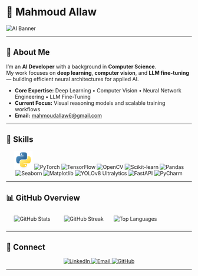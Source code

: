 # 🧠 Mahmoud Allaw  
![AI Banner](https://images.squarespace-cdn.com/content/v1/50bc7918e4b012760ae18af1/403a9066-f228-4ea1-a9c1-719efd441b21/AI+is+Transforming.gif?format=2500w)



---

## 👋 About Me  
I’m an **AI Developer** with a background in **Computer Science**.  
My work focuses on **deep learning**, **computer vision**, and **LLM fine-tuning** — building efficient neural architectures for applied AI.

- **Core Expertise:** Deep Learning • Computer Vision • Neural Network Engineering • LLM Fine-Tuning  
- **Current Focus:** Visual reasoning models and scalable training workflows  
- **Email:** [mahmoudallaw6@gmail.com](mailto:mahmoudallaw6@gmail.com)

---

## 🧰 Skills  

<p align="center">
  <img src="https://raw.githubusercontent.com/devicons/devicon/master/icons/python/python-original.svg" width="50" height="50" alt="Python"/>
  <img src="https://www.vectorlogo.zone/logos/pytorch/pytorch-icon.svg" width="50" height="50" alt="PyTorch"/>
  <img src="https://www.vectorlogo.zone/logos/tensorflow/tensorflow-icon.svg" width="50" height="50" alt="TensorFlow"/>
  <img src="https://upload.wikimedia.org/wikipedia/commons/3/32/OpenCV_Logo_with_text_svg_version.svg" width="60" height="50" alt="OpenCV"/>
  <img src="https://upload.wikimedia.org/wikipedia/commons/0/05/Scikit_learn_logo_small.svg" width="60" height="50" alt="Scikit-learn"/>
  <img src="https://upload.wikimedia.org/wikipedia/commons/e/ed/Pandas_logo.svg" width="80" height="50" alt="Pandas"/>
  <img src="https://seaborn.pydata.org/_images/logo-mark-lightbg.svg" width="50" height="50" alt="Seaborn"/>
  <img src="https://www.jumpingrivers.com/blog/customising-matplotlib/matplot_title_logo.png" width="60" height="50" alt="Matplotlib"/>
  <img src="https://yolov8.org/wp-content/uploads/2024/01/cropped-63f6895d515270ffdafd36d5_yolov8.png" width="70" height="50" alt="YOLOv8 Ultralytics"/>
  <img src="https://raw.githubusercontent.com/tiangolo/fastapi/master/docs/en/docs/img/logo-margin/logo-teal.png" width="65" height="50" alt="FastAPI"/>
  <img src="https://resources.jetbrains.com/storage/products/company/brand/logos/PyCharm_icon.svg" width="50" height="50" alt="PyCharm"/>
</p>




---

## 📊 GitHub Overview  

<div align="center">

  <table style="border-collapse: collapse; width: 100%; table-layout: fixed;">
    <tr>
      <td align="center" style="border: 1px solid transparent; border-radius: 12px; padding: 10px;" width="33%">
        <img src="https://github-readme-stats.vercel.app/api?username=mahmoudallaw&show_icons=true&theme=tokyonight&hide_border=true&include_all_commits=false&count_private=true" width="100%" height="150px" alt="GitHub Stats"/>
      </td>
      <td align="center" style="border: 1px solid transparent; border-radius: 12px; padding: 10px;" width="33%">
        <img src="https://github-readme-streak-stats.herokuapp.com/?user=mahmoudallaw&theme=tokyonight&hide_border=true" width="100%" height="150px" alt="GitHub Streak"/>
      </td>
      <td align="center" style="border: 1px solid transparent; border-radius: 12px; padding: 10px;" width="33%">
        <img src="https://github-readme-stats.vercel.app/api/top-langs/?username=mahmoudallaw&layout=compact&theme=tokyonight&hide_border=true" width="100%" height="150px" alt="Top Languages"/>
      </td>
    </tr>
  </table>

</div>




---

## 🔗 Connect  
<p align="center">
  <a href="https://uk.linkedin.com/in/mahmoud-allaw-4aa35a2b2" target="_blank">
    <img src="https://skillicons.dev/icons?i=linkedin" width="45" height="45" alt="LinkedIn"/>
  </a>
  <a href="mailto:mahmoudallaw6@gmail.com">
    <img src="https://skillicons.dev/icons?i=gmail" width="45" height="45" alt="Email"/>
  </a>
  <a href="https://github.com/mahmoudallaw" target="_blank">
    <img src="https://skillicons.dev/icons?i=github" width="45" height="45" alt="GitHub"/>
  </a>
</p>

---


